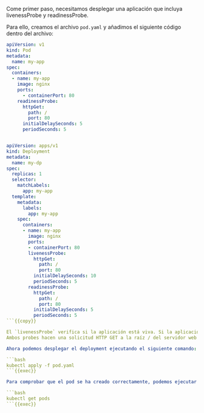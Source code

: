 Come primer paso, necesitamos desplegar una aplicación que incluya livenessProbe y readinessProbe.

Para ello, creamos el archivo `pod.yaml` y añadimos el siguiente código dentro del archivo:

```yaml
apiVersion: v1
kind: Pod
metadata:
  name: my-app
spec:
  containers:
  - name: my-app
    image: nginx
    ports:
      - containerPort: 80
    readinessProbe:
      httpGet:
        path: /
        port: 80
      initialDelaySeconds: 5
      periodSeconds: 5


apiVersion: apps/v1
kind: Deployment
metadata:
  name: my-dp
spec:
  replicas: 1
  selector:
    matchLabels:
      app: my-app
  template:
    metadata:
      labels:
        app: my-app
    spec:
      containers:
      - name: my-app
        image: nginx
        ports:
        - containerPort: 80
        livenessProbe:
          httpGet:
            path: /
            port: 80
          initialDelaySeconds: 10
          periodSeconds: 5
        readinessProbe:
          httpGet:
            path: /
            port: 80
          initialDelaySeconds: 5
          periodSeconds: 5
```{{copy}}

El `livenessProbe` verifica si la aplicación está viva. Si la aplicación no responde correctamente, Kubernetes reiniciará el contenedor. El `readinessProbe` verifica si la aplicación está lista para recibir tráfico. Si falla, Kubernetes deja de enviar tráfico al contenedor, pero no lo reinicia.
Ambos probes hacen una solicitud HTTP GET a la raíz / del servidor web nginx en el puerto 80.

Ahora podemos desplegar el deployment ejecutando el siguiente comando:

```bash
kubectl apply -f pod.yaml
```{{exec}}

Para comprobar que el pod se ha creado correctamente, podemos ejecutar el siguiente comando:

```bash
kubectl get pods
```{{exec}}
